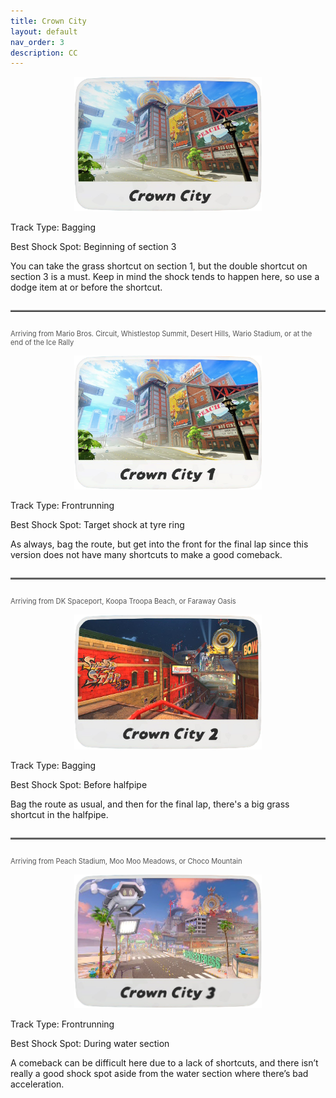 ```yaml
---
title: Crown City
layout: default
nav_order: 3
description: CC
---
```


<p align="center">
  <img src="/assets/images/icon-crown-city.png" alt="Crown City Icon" width="300"/>
</p>

Track Type: Bagging

Best Shock Spot: Beginning of section 3

You can take the grass shortcut on section 1, but the double shortcut on section 3 is a must. Keep in mind the shock tends to happen here, so use a dodge item at or before the shortcut.

<hr style="border-top: 2px solid #7F7F7F; margin: 2em 0;">

<p style="font-size: 0.8em; color: #555; text-align: left;">
  Arriving from Mario Bros. Circuit, Whistlestop Summit, Desert Hills, Wario Stadium, or at the end of the Ice Rally
</p>

<p align="center">
  <img src="/assets/images/icon-crown-city-1.png" alt="Crown City 1 Icon" width="300"/>
</p>

Track Type: Frontrunning

Best Shock Spot: Target shock at tyre ring

As always, bag the route, but get into the front for the final lap since this version does not have many shortcuts to make a good comeback.

<hr style="border-top: 2px solid #7F7F7F; margin: 2em 0;">

<p style="font-size: 0.8em; color: #555; text-align: left;">
  Arriving from DK Spaceport, Koopa Troopa Beach, or Faraway Oasis
</p>

<p align="center">
  <img src="/assets/images/icon-crown-city-2.png" alt="Crown City 2 Icon" width="300"/>
</p>

Track Type: Bagging

Best Shock Spot: Before halfpipe

Bag the route as usual, and then for the final lap, there's a big grass shortcut in the halfpipe.

<hr style="border-top: 2px solid #7F7F7F; margin: 2em 0;">

<p style="font-size: 0.8em; color: #555; text-align: left;">
  Arriving from Peach Stadium, Moo Moo Meadows, or Choco Mountain
</p>

<p align="center">
  <img src="/assets/images/icon-crown-city-3.png" alt="Crown City 3 Icon" width="300"/>
</p>

Track Type: Frontrunning

Best Shock Spot: During water section

A comeback can be difficult here due to a lack of shortcuts, and there isn’t really a good shock spot aside from the water section where there’s bad acceleration.
